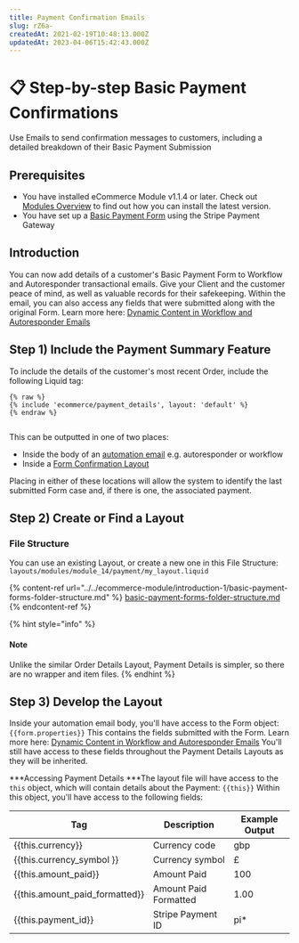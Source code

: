 ```yaml
---
title: Payment Confirmation Emails
slug: rZ6a-
createdAt: 2021-02-19T10:48:13.000Z
updatedAt: 2023-04-06T15:42:43.000Z
---
```


# 📋 Step-by-step Basic Payment Confirmations

Use Emails to send confirmation messages to customers, including a detailed breakdown of their Basic Payment Submission

## Prerequisites

* You have installed eCommerce Module v1.1.4 or later. Check out [Modules Overview](https://help.siteglide.com/article/131-modules-getting-started) to find out how you can install the latest version.
* You have set up a [Basic Payment Form](https://developers.siteglide.com/basic-payment-forms-tutorial) using the Stripe Payment Gateway

## Introduction

You can now add details of a customer's Basic Payment Form to Workflow and Autoresponder transactional emails. Give your Client and the customer peace of mind, as well as valuable records for their safekeeping. Within the email, you can also access any fields that were submitted along with the original Form. Learn more here: [Dynamic Content in Workflow and Autoresponder Emails](https://developers.siteglide.com/dynamic-content-in-workflow-and-autoresponder-emails)

## Step 1) Include the Payment Summary Feature

To include the details of the customer's most recent Order, include the following Liquid tag:

```liquid
{% raw %}
{% include 'ecommerce/payment_details', layout: 'default' %}
{% endraw %}


```

This can be outputted in one of two places:

* Inside the body of an [automation email](../../emails/dynamic-content-in-workflow-and-autoresponder-emails.md) e.g. autoresponder or workflow
* Inside a [Form Confirmation Layout](../../forms/form-confirmation-pages.md)

Placing in either of these locations will allow the system to identify the last submitted Form case and, if there is one, the associated payment.

## Step 2) Create or Find a Layout

### File Structure

You can use an existing Layout, or create a new one in this File Structure: `layouts/modules/module_14/payment/my_layout.liquid`

{% content-ref url="../../ecommerce-module/introduction-1/basic-payment-forms-folder-structure.md" %}
[basic-payment-forms-folder-structure.md](../../ecommerce-module/introduction-1/basic-payment-forms-folder-structure.md)
{% endcontent-ref %}

{% hint style="info" %}
#### Note

Unlike the similar Order Details Layout, Payment Details is simpler, so there are no wrapper and item files.
{% endhint %}

## Step 3) Develop the Layout

Inside your automation email body, you'll have access to the Form object: `{{form.properties}}` This contains the fields submitted with the Form. Learn more here: [Dynamic Content in Workflow and Autoresponder Emails](../../emails/dynamic-content-in-workflow-and-autoresponder-emails.md) You'll still have access to these fields throughout the Payment Details Layouts as they will be inherited.

\*\*\*Accessing Payment Details \*\*\*The layout file will have access to the `this` object, which will contain details about the Payment: `{{this}}` Within this object, you'll have access to the following fields:

| **Tag**                            | **Description**       | **Example Output** |
| ---------------------------------- | --------------------- | ------------------ |
| \{{this.currency\}}                | Currency code         | gbp                |
| \{{this.currency\_symbol \}}       | Currency symbol       | £                  |
| \{{this.amount\_paid\}}            | Amount Paid           | 100                |
| \{{this.amount\_paid\_formatted\}} | Amount Paid Formatted | 1.00               |
| \{{this.payment\_id\}}             | Stripe Payment ID     | pi\*               |
